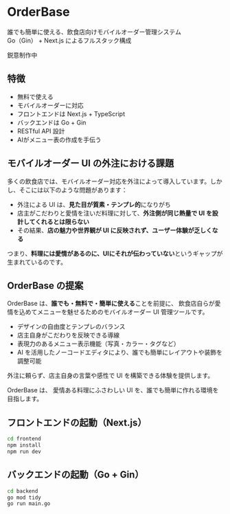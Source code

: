# OrderBase

誰でも簡単に使える、飲食店向けモバイルオーダー管理システム  
Go（Gin） + Next.js によるフルスタック構成

鋭意制作中

## 特徴

- 無料で使える
- モバイルオーダーに対応
- フロントエンドは Next.js + TypeScript
- バックエンドは Go + Gin
- RESTful API 設計
- AIがメニュー表の作成を手伝う

## モバイルオーダー UI の外注における課題

多くの飲食店では、モバイルオーダー対応を外注によって導入しています。しかし、そこには以下のような問題があります：

- 外注による UI は、**見た目が質素・テンプレ的**になりがち
- 店主がこだわりと愛情を注いだ料理に対して、**外注側が同じ熱量で UI を設計してくれるとは限らない**
- その結果、**店の魅力や世界観が UI に反映されず、ユーザー体験が乏しくなる**

つまり、**料理には愛情があるのに、UIにそれが伝わっていない**というギャップが生まれているのです。

## OrderBase の提案

OrderBase は、**誰でも・無料で・簡単に使える**ことを前提に、
飲食店自らが愛情を込めてメニューを魅せるためのモバイルオーダー UI 管理ツールです。
- デザインの自由度とテンプレのバランス
- 店主自身がこだわりを反映できる導線
- 表現力のあるメニュー表示機能（写真・カラー・タグなど）
- AI を活用したノーコードエディタにより、誰でも簡単にレイアウトや装飾を調整可能

外注に頼らず、店主自身の言葉や感性で UI を構築できる体験を提供します。

OrderBase は、
愛情ある料理にふさわしい UI を、誰でも簡単に作れる環境を目指します。

## フロントエンドの起動（Next.js）
```bash
cd frontend
npm install
npm run dev
```

## バックエンドの起動（Go + Gin）
```bash
cd backend
go mod tidy
go run main.go
```
